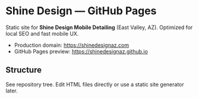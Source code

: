 # Shine Design — GitHub Pages

Static site for **Shine Design Mobile Detailing** (East Valley, AZ). Optimized for local SEO and fast mobile UX.

- Production domain: https://shinedesignaz.com
- GitHub Pages preview: https://shinedesignaz.github.io

## Structure
See repository tree. Edit HTML files directly or use a static site generator later.
